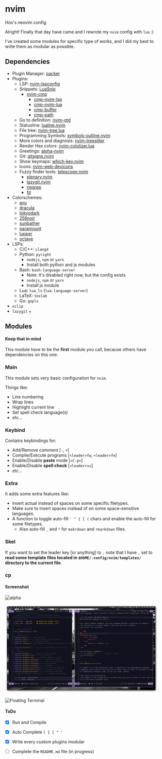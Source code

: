 # nvim

Hos's neovim config

Alright! Finally that day have came and I rewrote my `nvim` config with `lua`
:)

I've created some modules for specific type of works, and I did my best to
write them as modular as possible.

## Dependencies

+ Plugin Manager: [packer](github.com/wbthomason/packer.nvim)
+ Plugins:
    + LSP: [nvim-lspconfig](https://github.com/neovim/nvim-lspconfig)
    + Snippets: [LuaSnip](https://github.com/L3MON4D3/LuaSnip)
        + [nvim-cmp](https://github.com/hrsh7th/nvim-cmp)
            + [cmp-nvim-lsp](https://github.com/hrsh7th/cmp-nvim-lsp)
            + [cmp-nvim-lua](https://github.com/hrsh7th/cmp-nvim-lua)
            + [cmp-buffer](https://github.com/hrsh7th/cmp-buffer)
            + [cmp-path](https://github.com/hrsh7th/cmp-path)
    + Go to definition: [nvim-gtd](https://github.com/hrsh7th/nvim-gtd)
    + Statusline: [lualine.nvim](https://github.com/nvim-lualine/lualine.nvim)
    + File tree: [nvim-tree.lua](https://github.com/kyazdani42/nvim-tree.lua)
    + Programming Symbols: [symbols-outline.nvim](https://github.com/simrat39/symbols-outline.nvim)
    + More colors and diagnosis: [nvim-treesitter](https://github.com/nvim-treesitter/nvim-treesitter)
    + Render Hex colors: [nvim-cololizer.lua](https://github.com/norcalli/nvim-colorizer.lua)
    + Greetings: [alpha-nvim](https://github.com/goolord/alpha-nvim)
    + Git: [gitsigns.nvim](https://github.com/lewis6991/gitsigns.nvim)
    + Show keymaps: [which-key.nvim](https://github.com/folke/which-key.nvim)
    + Icons: [nvim-web-devicons](https://github.com/kyazdani42/nvim-web-devicons)
    + Fuzzy finder tools: [telescope.nvim](https://github.com/nvim-telescope/telescope.nvim)
        + [plenary.nvim](https://github.com/nvim-lua/plenary.nvim)
        + [lazygit.nvim](https://github.com/nvim-lua/plenary.nvim)
        + [ripgrep](https://github.com/BurntSushi/ripgrep)
        + [fd](https://github.com/sharkdp/fd)
+ Colorschemes:
    + [ayu](https://github.com/Shatur/neovim-ayu)
    + [dracula](https://github.com/Mofiqul/dracula.nvim)
    + [tokyodark](https://github.com/tiagovla/tokyodark.nvim)
    + [256noir](https://github.com/hossein-lap/vim-256noir)
    + [sunbather](https://github.com/hossein-lap/vim-sunbather)
    + [paramount](https://github.com/hossein-lap/vim-paramount)
    + [lupper](https://github.com/hossein-lap/vim-lupper)
    + [octave](https://github.com/hossein-lap/vim-octave)
+ LSPs:
    + C/C++: `clangd`
    + Python: `pyright`
        + `nodejs`, `npm` or `yarn`
        + Install both python and js modules
    + Bash: `bash-language-server`
        + Note: it's disabled right now, but the config exists
        + `nodejs`, `npm` or `yarn`
        + Install js module
    + Lua: `lua_ls` (`lua-language-server`)
    + LaTeX: `texlab`
    + Go: `gopls`
+ `xclip`
+ `lazygit`
    + 

## Modules

#### Keep that in mind

This module have to be the **first** module you call, because others have
dependencies on this one.

### Main

This module sets very basic configuration for `nvim`.

Things like:

- Line numbering
- Wrap lines
- Highlight current line
- Set spell check language(s)
- etc...

### Keybind

Contains keybindings for:

- Add/Remove comment [`-`, `+`]
- Compile/Execute programs [`<leader>fw`, `<leader>fe`]
- Enable/Disable **paste** mode [`<C-p>`]
- Enable/Disable **spell check** [`<leader>ss`]
- etc...

### Extra

It adds some extra features like:

- Insert actual <tab> instead of spaces on
    some specific filetypes.
- Make sure to insert spaces instead of <tab>
    on some space-sensitive languages.
- A function to toggle auto-fill `' " { [ (` chars
    and enable the auto-fill for some filetypes.
    - Also auto-fill `_` and `*` for `makrdown` and `rmarkdown` files.

### Skel

If you want to set the leader key [or anything] to `,`
note that I have `,` set to **read some template files located in
`$HOME/.config/nvim/templates/` directory to the current file**.

### cp

#### Screenshot

![alpha](shots/nvim.png)

![init-lua](shots/nvim-lua-md-treesitter.png)

![Floating Terminal](shots/floating-term.png)

#### ToDo

- [x] Run and Compile
- [x] Auto Complete `( { [ " '`
- [x] Write every custom plugins modular
- [ ] Complete the `README.md` file (in progress)


